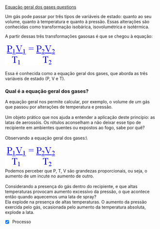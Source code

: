 [Equação geral dos gases questions](Equa%C3%A7%C3%A3o%20geral%20dos%20gases%20questions.md)

Um gás pode passar por três tipos de variáveis de estado: quanto ao seu
volume, quanto à temperatura e quanto à pressão. Essas alterações são
conhecidas como transformação isobárica, isovolumétrica e isotérmica. 

A partir dessas três transformações gasosas é que se chegou à equação:

![](Imagens/Pasted%20image%2020200930120214.png)

 Essa é conhecida como a equação geral dos gases, que aborda as três variáveis de estado (P, V e T).
 
 ### Qual é a equação geral dos gases?
 A equação geral nos permite calcular, por exemplo, o volume de um gás
que passou por alterações de temperatura e pressão.\
\
 Um objeto prático que nos ajuda a entender a aplicação deste princípio:
as latas de aerossóis. Os rótulos aconselham a não deixar esse tipo de
recipiente em ambientes quentes ou expostos ao fogo, sabe por quê?\
\
 Observando a equação geral dos gases:\

![](Imagens/Pasted%20image%2020200930120309.png)
\
 Podemos perceber que P, T, V são grandezas proporcionais, ou seja, o
aumento de um incute no aumento de outro.\
\
 Considerando a presença do gás dentro do recipiente, e que altas
temperaturas provocam aumento excessivo da pressão, o que acontece então
quando aquecemos uma lata de spray?\
 Ela explode na presença de altas temperaturas. O aumento da
pressão exercida pelo gás, ocasionada pelo aumento da temperatura
absoluta, explode a lata.

- [x] Processo 

